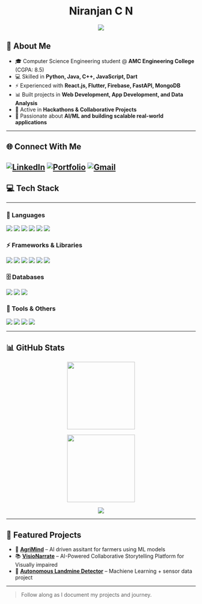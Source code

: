 <h1 align="center"> Niranjan C N</h1>
<p align="center">
  <img src="https://readme-typing-svg.demolab.com/?lines=Full+Stack+Developer;AI+%26+ML+Explorer;Hackathon+Enthusiast;Problem+Solver;Computer+Science+Engineer&center=true&width=500&height=45">
</p>

## 🚀 About Me
- 🎓 Computer Science Engineering student @ **AMC Engineering College** (CGPA: 8.5)  
- 💻 Skilled in **Python, Java, C++, JavaScript, Dart**  
- ⚡ Experienced with **React.js, Flutter, Firebase, FastAPI, MongoDB**  
- 📊 Built projects in **Web Development, App Development, and Data Analysis**  
- 🤝 Active in **Hackathons & Collaborative Projects**  
- 🌱 Passionate about **AI/ML and building scalable real-world applications**

---

## 🌐 Connect With Me

[![LinkedIn](https://img.shields.io/badge/LinkedIn-blue?style=for-the-badge&logo=linkedin)](https://www.linkedin.com/in/niranjan-c-n/)
[![Portfolio](https://img.shields.io/badge/Portfolio-000?style=for-the-badge&logo=vercel&logoColor=white)](https://niranjan-portfolio-phi.vercel.app)
[![Gmail](https://img.shields.io/badge/Email-D14836?style=for-the-badge&logo=gmail&logoColor=white)](mailto:cnniranjan72@gmail.com)
---

## 💻 Tech Stack
---
### 📝 Languages  
<p>
  <img src="https://img.shields.io/badge/c-%2300599C.svg?style=for-the-badge&logo=c&logoColor=white"/>
  <img src="https://img.shields.io/badge/c++-%2300599C.svg?style=for-the-badge&logo=c%2B%2B&logoColor=white"/>
  <img src="https://img.shields.io/badge/java-%23ED8B00.svg?style=for-the-badge&logo=openjdk&logoColor=white"/>
  <img src="https://img.shields.io/badge/python-3670A0?style=for-the-badge&logo=python&logoColor=ffdd54"/>
  <img src="https://img.shields.io/badge/javascript-%23323330.svg?style=for-the-badge&logo=javascript&logoColor=%23F7DF1E"/>
  <img src="https://img.shields.io/badge/dart-%230175C2.svg?style=for-the-badge&logo=dart&logoColor=white"/>
</p>

### ⚡ Frameworks & Libraries  
<p>
  <img src="https://img.shields.io/badge/react-%2320232a.svg?style=for-the-badge&logo=react&logoColor=%2361DAFB"/>
  <img src="https://img.shields.io/badge/Flask-000000?style=for-the-badge&logo=flask&logoColor=white"/>
  <img src="https://img.shields.io/badge/Flutter-%2302569B.svg?style=for-the-badge&logo=Flutter&logoColor=white"/>
  <img src="https://img.shields.io/badge/fastapi-005571?style=for-the-badge&logo=fastapi"/>
  <img src="https://img.shields.io/badge/node.js-6DA55F?style=for-the-badge&logo=node.js&logoColor=white"/>
  <img src="https://img.shields.io/badge/vite-%23646CFF.svg?style=for-the-badge&logo=vite&logoColor=white"/>
</p>

### 🗄️ Databases  
<p>
  <img src="https://img.shields.io/badge/mysql-%2300f.svg?style=for-the-badge&logo=mysql&logoColor=white"/>
  <img src="https://img.shields.io/badge/MongoDB-%234ea94b.svg?style=for-the-badge&logo=mongodb&logoColor=white"/>
  <img src="https://img.shields.io/badge/firebase-%23039BE5.svg?style=for-the-badge&logo=firebase"/>
</p>

### 🔧 Tools & Others  
<p>
  <img src="https://img.shields.io/badge/git-%23F05033.svg?style=for-the-badge&logo=git&logoColor=white"/>
  <img src="https://img.shields.io/badge/github-%23121011.svg?style=for-the-badge&logo=github&logoColor=white"/>
  <img src="https://img.shields.io/badge/vercel-%23000000.svg?style=for-the-badge&logo=vercel&logoColor=white"/>
  <img src="https://img.shields.io/badge/linux-%23FCC624.svg?style=for-the-badge&logo=linux&logoColor=black"/>
</p>

---

## 📊 GitHub Stats
<p align="center">
  <img src="https://github-readme-stats-eight-theta.vercel.app/api?username=cnniranjan72&show_icons=true&theme=tokyonight&include_all_commits=true&count_private=true" height="180"/>
</p>
<p align="center">
  <img src="https://nirzak-streak-stats.vercel.app/?user=cnniranjan72&theme=tokyonight&hide_border=false" height="180"/>
</p>

<p align="center">
  <img src="https://github-readme-stats-eight-theta.vercel.app/api/top-langs/?username=cnniranjan72&layout=compact&langs_count=8&theme=tokyonight"/>
</p>

---

## 🚀 Featured Projects
- 🌾 [**AgriMind**](https://github.com/cnniranjan72/AgriMind) – AI driven assitant for farmers using ML models
- 📚 [**VisioNarrate**](https://github.com/cnniranjan72/VisioNarrate) – AI-Powered Collaborative Storytelling Platform for Visually impaired  
- 🤖 [**Autonomous Landmine Detector**](https://github.com/cnniranjan72/Autonomous-Landmine-detector) – Machiene Learning + sensor data project  

---

>  Follow along as I document my projects and journey.
